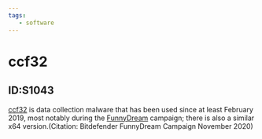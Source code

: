 ```yaml
---
tags:
   - software
---
```

# ccf32
## ID:S1043
[ccf32](software/S1043) is data collection malware that has been used since at least February 2019, most notably during the [FunnyDream](campaigns/C0007) campaign; there is also a similar x64 version.(Citation: Bitdefender FunnyDream Campaign November 2020)
